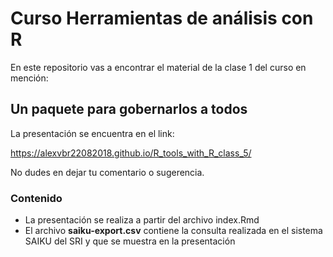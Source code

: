 # Curso Herramientas de análisis con R

En este repositorio vas a encontrar el material de la clase 1 del curso en mención:

## Un paquete para gobernarlos a todos

La presentación se encuentra en el link:

https://alexvbr22082018.github.io/R_tools_with_R_class_5/

No dudes en dejar tu comentario o sugerencia.

### Contenido

- La presentación se realiza a partir del archivo index.Rmd
- El archivo **saiku-export.csv** contiene la consulta realizada en el sistema SAIKU del SRI y que se muestra en la presentación